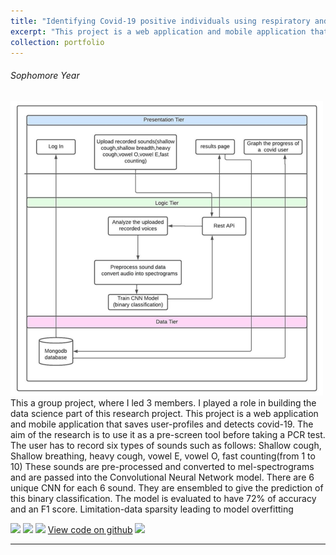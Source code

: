 ```yaml
---
title: "Identifying Covid-19 positive individuals using respiratory and talking sounds of an individual using machine and deep learning algorithms(Research Project)"
excerpt: "This project is a web application and mobile application that saves user-profiles and detects covid-19. The aim of the research is to use it as a pre-screen tool before taking a PCR test"
collection: portfolio
---
```


###### Sophomore Year
<img src='/images/covid.png'>
<br>
This a group project, where I led 3 members. I played a role in building the data science part of this research project.  This project is a web application and mobile application that saves user-profiles and detects covid-19. The aim of the research is to use it as a pre-screen tool before taking a PCR test. The user has to record six types of sounds such as follows: Shallow cough, Shallow breathing, heavy cough, vowel E, vowel O, fast counting(from 1 to 10)
These sounds are pre-processed and converted to mel-spectrograms and are passed into the Convolutional Neural Network model. There are 6 unique CNN for each 6 sound. They are ensembled to give the prediction of this binary classification. The model is evaluated to have 72% of accuracy and an F1 score.
Limitation-data sparsity leading to model overfitting </br>

[![](https://img.shields.io/badge/Python-white?logo=Python)](#) [![](https://img.shields.io/badge/Jupyter-white?logo=Jupyter)](#) [![](https://img.shields.io/badge/Tensorflow-white?logo=Tensorflow)](#) [View code on github](https://github.com/kirthikasena/Covid_project) [![](https://img.shields.io/badge/Github-black?logo=Github)](#)

---
